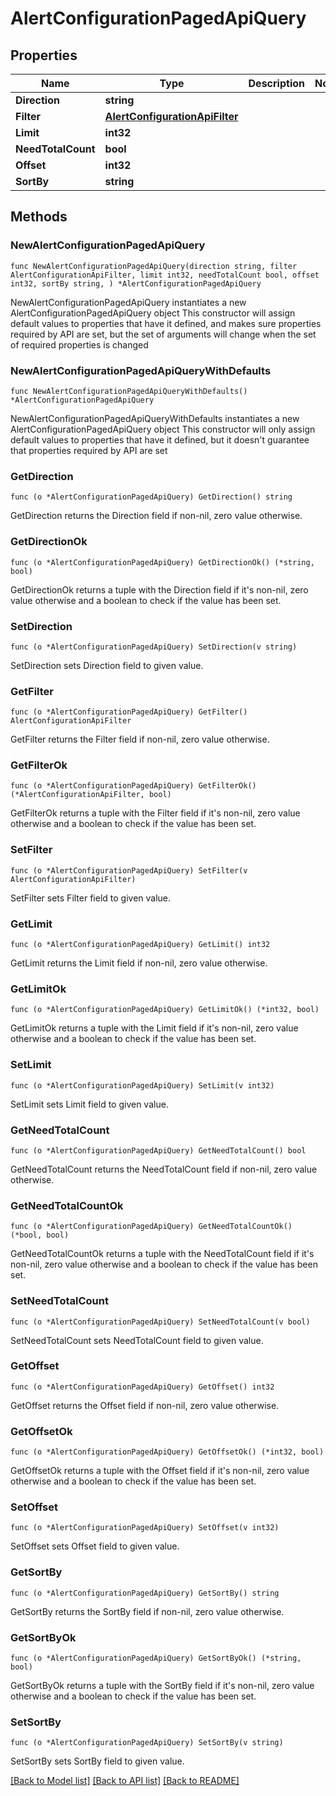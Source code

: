 # AlertConfigurationPagedApiQuery

## Properties

Name | Type | Description | Notes
------------ | ------------- | ------------- | -------------
**Direction** | **string** |  | 
**Filter** | [**AlertConfigurationApiFilter**](AlertConfigurationApiFilter.md) |  | 
**Limit** | **int32** |  | 
**NeedTotalCount** | **bool** |  | 
**Offset** | **int32** |  | 
**SortBy** | **string** |  | 

## Methods

### NewAlertConfigurationPagedApiQuery

`func NewAlertConfigurationPagedApiQuery(direction string, filter AlertConfigurationApiFilter, limit int32, needTotalCount bool, offset int32, sortBy string, ) *AlertConfigurationPagedApiQuery`

NewAlertConfigurationPagedApiQuery instantiates a new AlertConfigurationPagedApiQuery object
This constructor will assign default values to properties that have it defined,
and makes sure properties required by API are set, but the set of arguments
will change when the set of required properties is changed

### NewAlertConfigurationPagedApiQueryWithDefaults

`func NewAlertConfigurationPagedApiQueryWithDefaults() *AlertConfigurationPagedApiQuery`

NewAlertConfigurationPagedApiQueryWithDefaults instantiates a new AlertConfigurationPagedApiQuery object
This constructor will only assign default values to properties that have it defined,
but it doesn't guarantee that properties required by API are set

### GetDirection

`func (o *AlertConfigurationPagedApiQuery) GetDirection() string`

GetDirection returns the Direction field if non-nil, zero value otherwise.

### GetDirectionOk

`func (o *AlertConfigurationPagedApiQuery) GetDirectionOk() (*string, bool)`

GetDirectionOk returns a tuple with the Direction field if it's non-nil, zero value otherwise
and a boolean to check if the value has been set.

### SetDirection

`func (o *AlertConfigurationPagedApiQuery) SetDirection(v string)`

SetDirection sets Direction field to given value.


### GetFilter

`func (o *AlertConfigurationPagedApiQuery) GetFilter() AlertConfigurationApiFilter`

GetFilter returns the Filter field if non-nil, zero value otherwise.

### GetFilterOk

`func (o *AlertConfigurationPagedApiQuery) GetFilterOk() (*AlertConfigurationApiFilter, bool)`

GetFilterOk returns a tuple with the Filter field if it's non-nil, zero value otherwise
and a boolean to check if the value has been set.

### SetFilter

`func (o *AlertConfigurationPagedApiQuery) SetFilter(v AlertConfigurationApiFilter)`

SetFilter sets Filter field to given value.


### GetLimit

`func (o *AlertConfigurationPagedApiQuery) GetLimit() int32`

GetLimit returns the Limit field if non-nil, zero value otherwise.

### GetLimitOk

`func (o *AlertConfigurationPagedApiQuery) GetLimitOk() (*int32, bool)`

GetLimitOk returns a tuple with the Limit field if it's non-nil, zero value otherwise
and a boolean to check if the value has been set.

### SetLimit

`func (o *AlertConfigurationPagedApiQuery) SetLimit(v int32)`

SetLimit sets Limit field to given value.


### GetNeedTotalCount

`func (o *AlertConfigurationPagedApiQuery) GetNeedTotalCount() bool`

GetNeedTotalCount returns the NeedTotalCount field if non-nil, zero value otherwise.

### GetNeedTotalCountOk

`func (o *AlertConfigurationPagedApiQuery) GetNeedTotalCountOk() (*bool, bool)`

GetNeedTotalCountOk returns a tuple with the NeedTotalCount field if it's non-nil, zero value otherwise
and a boolean to check if the value has been set.

### SetNeedTotalCount

`func (o *AlertConfigurationPagedApiQuery) SetNeedTotalCount(v bool)`

SetNeedTotalCount sets NeedTotalCount field to given value.


### GetOffset

`func (o *AlertConfigurationPagedApiQuery) GetOffset() int32`

GetOffset returns the Offset field if non-nil, zero value otherwise.

### GetOffsetOk

`func (o *AlertConfigurationPagedApiQuery) GetOffsetOk() (*int32, bool)`

GetOffsetOk returns a tuple with the Offset field if it's non-nil, zero value otherwise
and a boolean to check if the value has been set.

### SetOffset

`func (o *AlertConfigurationPagedApiQuery) SetOffset(v int32)`

SetOffset sets Offset field to given value.


### GetSortBy

`func (o *AlertConfigurationPagedApiQuery) GetSortBy() string`

GetSortBy returns the SortBy field if non-nil, zero value otherwise.

### GetSortByOk

`func (o *AlertConfigurationPagedApiQuery) GetSortByOk() (*string, bool)`

GetSortByOk returns a tuple with the SortBy field if it's non-nil, zero value otherwise
and a boolean to check if the value has been set.

### SetSortBy

`func (o *AlertConfigurationPagedApiQuery) SetSortBy(v string)`

SetSortBy sets SortBy field to given value.



[[Back to Model list]](../README.md#documentation-for-models) [[Back to API list]](../README.md#documentation-for-api-endpoints) [[Back to README]](../README.md)


